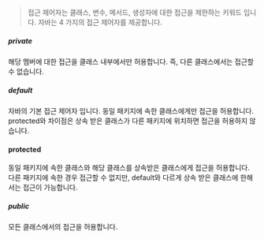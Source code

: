 > 접근 제어자는 클래스, 변수, 메서드, 생성자에 대한 접근을 제한하는 키워드 입니다. 자바는 4 가지의 접근 제어자를 제공합니다. 

##### private 
해당 멤버에 대한 접근을 클래스 내부에서만 허용합니다. 즉, 다른 클래스에서는 접근할 수 없습니다. 

##### default
자바의 기본 접근 제어자 입니다. 동일 패키지에 속한 클래스에게만 접근을 허용합니다. protected와 차이점은 상속 받은 클래스가 다른 패키지에 위치하면 접근을 허용하지 않습니다.

#### protected
동일 패키지에 속한 클래스와 해당 클래스를 상속받은 클래스에게 접근을 허용합니다. 다른 패키지에 속한 경우 접근할 수 없지만, default와 다르게 상속 받은 클래스에 한해서는 접근이 가능합니다.

##### public 
모든 클래스에서의 접근을 허용합니다. 